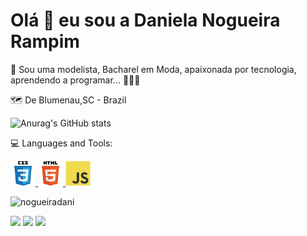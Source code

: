 <h1 align="left">Olá 👋 eu sou a Daniela Nogueira Rampim</h1>

<p align="left">🧵 Sou uma modelista, Bacharel em Moda, apaixonada por tecnologia, aprendendo a programar... 👩🏻‍💻</p>
<p align="left">🗺️ De Blumenau,SC - Brazil </p>

![Anurag's GitHub stats](https://github-readme-stats.vercel.app/api?username=nogueiraDani&show_icons=true&theme=bear)

<div>
        <p align="left">💻 Languages and Tools:</p>
        <p align="left"> <a href="https://www.w3schools.com/css/" target="_blank" rel="noreferrer"> <img
                        src="https://raw.githubusercontent.com/devicons/devicon/master/icons/css3/css3-original-wordmark.svg"
                        alt="css3" width="40" height="40" /> </a> <a href="https://www.w3.org/html/" target="_blank"
                    rel="noreferrer"> <img
                        src="https://raw.githubusercontent.com/devicons/devicon/master/icons/html5/html5-original-wordmark.svg"
                        alt="html5" width="40" height="40" /> </a> <a
                    href="https://developer.mozilla.org/en-US/docs/Web/JavaScript" target="_blank" rel="noreferrer"> <img
                        src="https://raw.githubusercontent.com/devicons/devicon/master/icons/javascript/javascript-original.svg"
                        alt="javascript" width="40" height="40" /> </a> </p>
</div>
 <p align="left"> <img
           src="https://komarev.com/ghpvc/?username=nogueiradani&label=Profile%20views&color=0e75b6&style=flat"
           alt="nogueiradani" /></p>

       
<div> 
  <a href="https://www.instagram.com/daninogueiraa" target="_blank"><img src="https://img.shields.io/badge/-Instagram-%23E4405F?style=for-the-badge&logo=instagram&logoColor=white" target="_blank"></a>
  <a href = "mailto:daninogueira.dev@gmail.com"><img src="https://img.shields.io/badge/-Gmail-%23333?style=for-the-badge&logo=gmail&logoColor=white" target="_blank"></a>
  <a href="https://www.linkedin.com/in/daniela-nogueira-rampim/" target="_blank"><img src="https://img.shields.io/badge/-LinkedIn-%230077B5?style=for-the-badge&logo=linkedin&logoColor=white" target="_blank"></a> 
</div>






